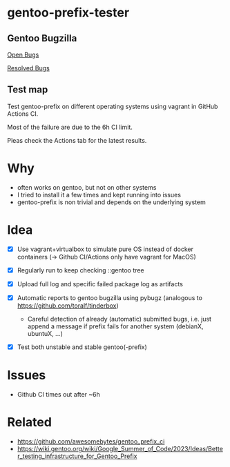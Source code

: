 # gentoo-prefix-tester

## Gentoo Bugzilla

[Open Bugs](https://bugs.gentoo.org/buglist.cgi?component=Prefix%20Support&email1=apn-pucky@gentoo.org&emailreporter1=1&emailtype1=substring&f1=reporter&list_id=6844761&o1=equals&query_format=advanced&resolution=---&short_desc=bootstrap-prefix.sh%20fails&short_desc_type=allwordssubstr&v1=%25user%25)

[Resolved Bugs](https://bugs.gentoo.org/buglist.cgi?bug_status=RESOLVED&component=Prefix%20Support&email1=apn-pucky@gentoo.org&emailcc1=1&emailtype1=substring&f1=reporter&list_id=6844770&o1=equals&query_format=advanced&v1=%25user%25)

## Test map

Test gentoo-prefix on different operating systems using vagrant in GitHub Actions CI.

Most of the failure are due to the 6h CI limit.

Pleas check the Actions tab for the latest results.


# Why

- often works on gentoo, but not on other systems
- I tried to install it a few times and kept running into issues
- gentoo-prefix is non trivial and depends on the underlying system

# Idea

- [x] Use vagrant+virtualbox to simulate pure OS instead of docker containers (-> Github CI/Actions only have vagrant for MacOS)
- [x] Regularly run to keep checking ::gentoo tree
- [x] Upload full log and specific failed package log as artifacts
- [x] Automatic reports to gentoo bugzilla using pybugz (analogous to https://github.com/toralf/tinderbox)  
  - Careful detection of already (automatic) submitted bugs, i.e. just append a message if prefix fails for another system (debianX, ubuntuX, ...)
- [x] Test both unstable and stable gentoo(-prefix)


# Issues

* Github CI times out after ~6h

# Related

* https://github.com/awesomebytes/gentoo_prefix_ci
* https://wiki.gentoo.org/wiki/Google_Summer_of_Code/2023/Ideas/Better_testing_infrastructure_for_Gentoo_Prefix
